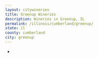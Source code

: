```yaml
---
layout: citywineries
title: Greenup Wineries
description: Wineries in Greenup, IL
permalink: /illinois/cumberland/greenup/
state: il
county: cumberland
city: greenup
---
```

-

